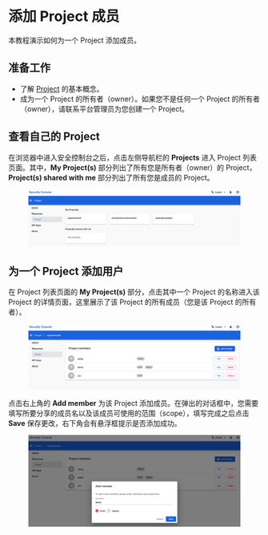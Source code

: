 # 添加 Project 成员

本教程演示如何为一个 Project 添加成员。

## 准备工作

* 了解 [Project](../../module/security/index.md#project) 的基本概念。
* 成为一个 Project 的所有者（owner）。如果您不是任何一个 Project 的所有者（owner），请联系平台管理员为您创建一个 Project。

## 查看自己的 Project

在浏览器中进入安全控制台之后，点击左侧导航栏的 **Projects** 进入 Project 列表页面。其中，**My Project(s)** 部分列出了所有您是所有者（owner）的 Project，**Project(s) shared with me** 部分列出了所有您是成员的 Project。

<figure class="screenshot">
  <img alt="project-list" src="../assets/guide/manage-project/project-add-member/project-list.png" class="screenshot"/>
</figure>

## 为一个 Project 添加用户

在 Project 列表页面的 **My Project(s)** 部分，点击其中一个 Project 的名称进入该 Project 的详情页面，这里展示了该 Project 的所有成员（您是该 Project 的所有者）。

<figure class="screenshot">
  <img alt="project-detail" src="../assets/guide/manage-project/project-add-member/project-detail.png" class="screenshot"/>
</figure>

点击右上角的 **Add member** 为该 Project 添加成员。在弹出的对话框中，您需要填写所要分享的成员名以及该成员可使用的范围（scope），填写完成之后点击 **Save** 保存更改，右下角会有悬浮框提示是否添加成功。

<figure class="screenshot">
  <img alt="add-member" src="../assets/guide/manage-project/project-add-member/add-member.png" class="screenshot"/>
</figure>
